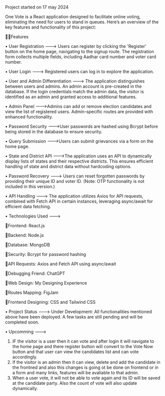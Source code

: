 Project started on 17 may 2024

One Vote is a React application designed to facilitate online voting, eliminating the need for users to stand in queues. Here’s an overview of the key features and functionality of this project:

💠💠Features 

• User Registration ---> Users can register by clicking the 'Register' button on the home page, navigating to the signup route. The registration form collects multiple fields, including Aadhar card number and voter card number.

• User Login ---> Registered users can log in to explore the application.

• User and Admin Differentiation ---> The application distinguishes between users and admins. An admin account is pre-created in the database. If the login credentials match the admin data, the visitor is identified as an admin and granted access to additional features.

• Admin Panel --->Admins can add or remove election candidates and view the list of registered users. Admin-specific routes are provided with enhanced functionality.

• Password Security --->User passwords are hashed using Bcrypt before being stored in the database to ensure security.

• Query Submission --->Users can submit grievances via a form on the home page.

• State and District API --->The application uses an API to dynamically display lists of states and their respective districts. This ensures efficient handling of state and district data without hardcoding options.

• Password Recovery ---> Users can reset forgotten passwords by providing their unique ID and voter ID. (Note: OTP functionality is not included in this version.)

• API Handling ---> The application utilizes Axios for API requests, combined with Fetch API in certain instances, leveraging async/await for efficient data fetching.

• Technologies Used ---> 

💠Frontend: React.js

💠Backend: Node.js

💠Database: MongoDB

💠Security: Bcrypt for password hashing

💠API Requests: Axios and Fetch API using async/await

💠Debugging Friend: ChatGPT 

💠Web Design: My Designing Experience

💠Routes Mapping: FigJam

💠Frontend Designing: CSS and Tailwind CSS



• Project Status ---> Under Development: All functionalities mentioned above have been deployed. A few tasks are still pending and will be completed soon.

• Upcomming ---> 
1) IF the visitor is a user then it can vote and after login it will navigate to the home page and there register button will convert to the Vote Now button and that user can view the candidates list and can vote accordingly.
2) If the visitor is an admin then it can view, delete and add the candidate in the frontned and also this changes is going ot be done on frontend or in a form and many links, features will be avaliable to that admin.
3) When a user vote, it will not be able to vote again and its ID will be saved at the candidate party. Also the count of vote will also update dynamically.

